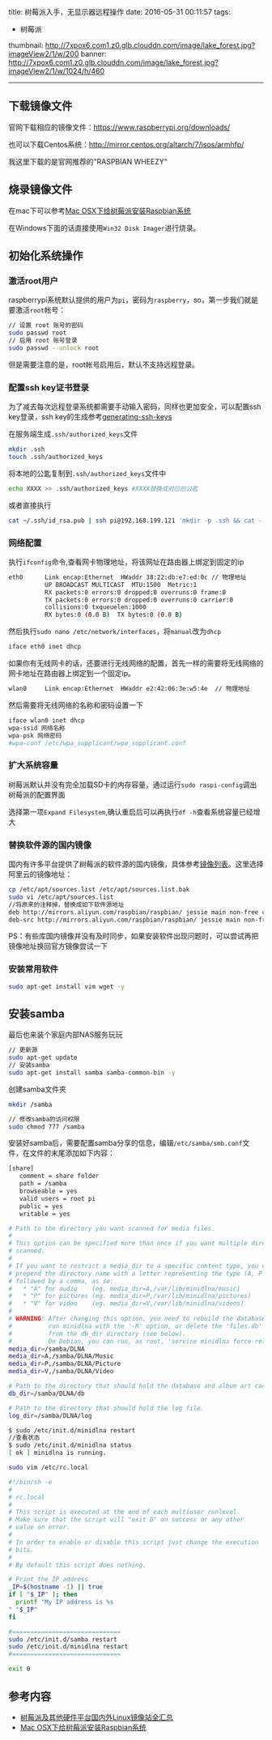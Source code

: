 title: 树莓派入手，无显示器远程操作
date: 2016-05-31 00:11:57
tags: 
- 树莓派

thumbnail: http://7xpox6.com1.z0.glb.clouddn.com/image/lake_forest.jpg?imageView2/1/w/200
banner: http://7xpox6.com1.z0.glb.clouddn.com/image/lake_forest.jpg?imageView2/1/w/1024/h/460 

---


## 下载镜像文件
官网下载相应的镜像文件：<https://www.raspberrypi.org/downloads/>

也可以下载Centos系统：<http://mirror.centos.org/altarch/7/isos/armhfp/>

我这里下载的是官网推荐的"RASPBIAN WHEEZY"

<!-- more -->

## 烧录镜像文件

在mac下可以参考[Mac OSX下给树莓派安装Raspbian系统](http://shumeipai.nxez.com/2014/05/18/raspberry-pi-under-mac-osx-to-install-raspbian-system.html)

在Windows下面的话直接使用`Win32 Disk Imager`进行烧录。

## 初始化系统操作

### 激活root用户

raspberrypi系统默认提供的用户为`pi`，密码为`raspberry`，so，第一步我们就是要激活`root`帐号：

```bash
// 设置 root 账号的密码
sudo passwd root
// 启用 root 账号登录
sudo passwd --unlock root
```
但是需要注意的是，root帐号启用后，默认不支持远程登录。

### 配置ssh key证书登录

为了减去每次远程登录系统都需要手动输入密码，同样也更加安全，可以配置ssh key登录，ssh key的生成参考[generating-ssh-keys](https://help.github.com/articles/generating-ssh-keys/)

在服务端生成`.ssh/authorized_keys`文件

```bash
mkdir .ssh
touch .ssh/authorized_keys
```

将本地的公匙复制到`.ssh/authorized_keys`文件中

```bash
echo XXXX >> .ssh/authorized_keys #XXXX替换成对应的公匙
```

或者直接执行

```bash
cat ~/.ssh/id_rsa.pub | ssh pi@192.168.199.121 'mkdir -p .ssh && cat - >> ~/.ssh/authorized_keys'
```

### 网络配置
执行`ifconfig`命令,查看网卡物理地址，将该网址在路由器上绑定到固定的ip

```bash
eth0      Link encap:Ethernet  HWaddr 38:22:db:e7:ed:0c // 物理地址
          UP BROADCAST MULTICAST  MTU:1500  Metric:1
          RX packets:0 errors:0 dropped:0 overruns:0 frame:0
          TX packets:0 errors:0 dropped:0 overruns:0 carrier:0
          collisions:0 txqueuelen:1000
          RX bytes:0 (0.0 B)  TX bytes:0 (0.0 B)
```
然后执行`sudo nano /etc/network/interfaces`，将`manual`改为`dhcp`

```bash
iface eth0 inet dhcp
```

如果你有无线网卡的话，还要进行无线网络的配置，首先一样的需要将无线网络的网卡地址在路由器上绑定到一个固定ip。

```bash
wlan0     Link encap:Ethernet  HWaddr e2:42:06:3e:w5:4e  // 物理地址
```

然后需要将无线网络的名称和密码设置一下

```bash
iface wlan0 inet dhcp
wpa-ssid 网络名称
wpa-psk 网络密码
#wpa-conf /etc/wpa_supplicant/wpa_supplicant.conf
```

### 扩大系统容量

树莓派默认并没有完全加载SD卡的内存容量，通过运行`sudo raspi-config`调出树莓派的配置界面

选择第一项`Expand Filesystem`,确认重启后可以再执行`df -h`查看系统容量已经增大

### 替换软件源的国内镜像

国内有许多平台提供了树莓派的软件源的国内镜像，具体参考[镜像列表](https://segmentfault.com/a/1190000000503041)。这里选择阿里云的镜像地址：

```bash
cp /etc/apt/sources.list /etc/apt/sources.list.bak
sudo vi /etc/apt/sources.list
//将原来的注释掉，替换成如下软件源地址
deb http://mirrors.aliyun.com/raspbian/raspbian/ jessie main non-free contrib
deb-src http://mirrors.aliyun.com/raspbian/raspbian/ jessie main non-free contrib
```

PS：有些库国内镜像并没有及时同步，如果安装软件出现问题时，可以尝试再把镜像地址换回官方镜像尝试一下

### 安装常用软件

```bash
sudo apt-get install vim wget -y
```

## 安装samba

最后也来装个家庭内部NAS服务玩玩

```bash
// 更新源
sudo apt-get update
// 安装samba
sudo apt-get install samba samba-common-bin -y
```

创建samba文件夹

```bash
mkdir /samba

// 修改samba的访问权限
sudo chmod 777 /samba
```

安装好samba后，需要配置samba分享的信息，编辑`/etc/samba/smb.conf`文件，在文件的末尾添加如下内容：

```bash
[share]
   comment = share folder
   path = /samba
   browseable = yes
   valid users = root pi
   public = yes
   writable = yes
```

```bash
# Path to the directory you want scanned for media files.
#
# This option can be specified more than once if you want multiple directories
# scanned.
#
# If you want to restrict a media_dir to a specific content type, you can
# prepend the directory name with a letter representing the type (A, P or V),
# followed by a comma, as so:
#   * "A" for audio    (eg. media_dir=A,/var/lib/minidlna/music)
#   * "P" for pictures (eg. media_dir=P,/var/lib/minidlna/pictures)
#   * "V" for video    (eg. media_dir=V,/var/lib/minidlna/videos)
#
# WARNING: After changing this option, you need to rebuild the database. Either
#          run minidlna with the '-R' option, or delete the 'files.db' file
#          from the db_dir directory (see below).
#          On Debian, you can run, as root, 'service minidlna force-reload' instead.
media_dir=/samba/DLNA
media_dir=A,/samba/DLNA/Music
media_dir=P,/samba/DLNA/Picture
media_dir=V,/samba/DLNA/Video

# Path to the directory that should hold the database and album art cache.
db_dir=/samba/DLNA/db

# Path to the directory that should hold the log file.
log_dir=/samba/DLNA/log
```

```bash
$ sudo /etc/init.d/minidlna restart
//查看状态
$ sudo /etc/init.d/minidlna status 
[ ok ] minidlna is running.
```

```bash
sudo vim /etc/rc.local
```

```bash
#!/bin/sh -e
#
# rc.local
#
# This script is executed at the end of each multiuser runlevel.
# Make sure that the script will "exit 0" on success or any other
# value on error.
#
# In order to enable or disable this script just change the execution
# bits.
#
# By default this script does nothing.

# Print the IP address
_IP=$(hostname -I) || true
if [ "$_IP" ]; then
  printf "My IP address is %s
" "$_IP"
fi

#==============================
sudo /etc/init.d/samba restart
sudo /etc/init.d/minidlna restart
#==============================

exit 0
```

## 参考内容

- [树莓派及其他硬件平台国内外Linux镜像站全汇总](https://segmentfault.com/a/1190000000503041)
- [Mac OSX下给树莓派安装Raspbian系统](http://shumeipai.nxez.com/2014/05/18/raspberry-pi-under-mac-osx-to-install-raspbian-system.html)
